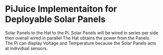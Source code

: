 
# PiJuice Implementaiton for Deployable Solar Panels 

Solar Panels to the Hat to the Pi.
Solar Panels will be wired in series per side then overall wired in parallel
The Hat obtains the power from the Panels.
The Pi can display Voltage and Temperature because the Solar Panels acts at individual sensors.

